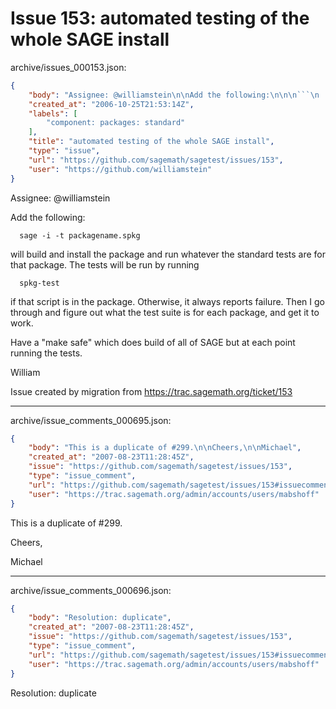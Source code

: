 # Issue 153: automated testing of the whole SAGE install

archive/issues_000153.json:
```json
{
    "body": "Assignee: @williamstein\n\nAdd the following:\n\n\n```\n  sage -i -t packagename.spkg\n```\n\n\nwill build and install the package and run whatever the standard tests are\nfor that package.  The tests will be run by running \n\n```\n  spkg-test\n```\n\nif that script is in the package.  Otherwise, it always reports failure.\nThen I go through and figure out what the test suite is for each package,\nand get it to work. \n\nHave a \"make safe\" which does build of all of SAGE but at each point\nrunning the tests.\n\nWilliam\n\n\nIssue created by migration from https://trac.sagemath.org/ticket/153\n\n",
    "created_at": "2006-10-25T21:53:14Z",
    "labels": [
        "component: packages: standard"
    ],
    "title": "automated testing of the whole SAGE install",
    "type": "issue",
    "url": "https://github.com/sagemath/sagetest/issues/153",
    "user": "https://github.com/williamstein"
}
```
Assignee: @williamstein

Add the following:


```
  sage -i -t packagename.spkg
```


will build and install the package and run whatever the standard tests are
for that package.  The tests will be run by running 

```
  spkg-test
```

if that script is in the package.  Otherwise, it always reports failure.
Then I go through and figure out what the test suite is for each package,
and get it to work. 

Have a "make safe" which does build of all of SAGE but at each point
running the tests.

William


Issue created by migration from https://trac.sagemath.org/ticket/153





---

archive/issue_comments_000695.json:
```json
{
    "body": "This is a duplicate of #299.\n\nCheers,\n\nMichael",
    "created_at": "2007-08-23T11:28:45Z",
    "issue": "https://github.com/sagemath/sagetest/issues/153",
    "type": "issue_comment",
    "url": "https://github.com/sagemath/sagetest/issues/153#issuecomment-695",
    "user": "https://trac.sagemath.org/admin/accounts/users/mabshoff"
}
```

This is a duplicate of #299.

Cheers,

Michael



---

archive/issue_comments_000696.json:
```json
{
    "body": "Resolution: duplicate",
    "created_at": "2007-08-23T11:28:45Z",
    "issue": "https://github.com/sagemath/sagetest/issues/153",
    "type": "issue_comment",
    "url": "https://github.com/sagemath/sagetest/issues/153#issuecomment-696",
    "user": "https://trac.sagemath.org/admin/accounts/users/mabshoff"
}
```

Resolution: duplicate
